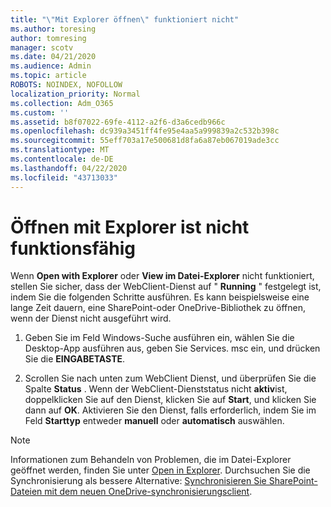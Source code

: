 ```yaml
---
title: "\"Mit Explorer öffnen\" funktioniert nicht"
ms.author: toresing
author: tomresing
manager: scotv
ms.date: 04/21/2020
ms.audience: Admin
ms.topic: article
ROBOTS: NOINDEX, NOFOLLOW
localization_priority: Normal
ms.collection: Adm_O365
ms.custom: ''
ms.assetid: b8f07022-69fe-4112-a2f6-d3a6cedb966c
ms.openlocfilehash: dc939a3451ff4fe95e4aa5a999839a2c532b398c
ms.sourcegitcommit: 55eff703a17e500681d8fa6a87eb067019ade3cc
ms.translationtype: MT
ms.contentlocale: de-DE
ms.lasthandoff: 04/22/2020
ms.locfileid: "43713033"
---
```

# <a name="open-with-explorer-isnt-working"></a>Öffnen mit Explorer ist nicht funktionsfähig

Wenn **Open with Explorer** oder **View im Datei-Explorer** nicht funktioniert, stellen Sie sicher, dass der WebClient-Dienst auf " **Running** " festgelegt ist, indem Sie die folgenden Schritte ausführen. Es kann beispielsweise eine lange Zeit dauern, eine SharePoint-oder OneDrive-Bibliothek zu öffnen, wenn der Dienst nicht ausgeführt wird. 
  
1. Geben Sie im Feld Windows-Suche ausführen ein, wählen Sie die Desktop-App ausführen aus, geben Sie Services. msc ein, und drücken Sie die **EINGABETASTE**.
    
2. Scrollen Sie nach unten zum WebClient Dienst, und überprüfen Sie die Spalte **Status** . Wenn der WebClient-Dienststatus nicht **aktiv**ist, doppelklicken Sie auf den Dienst, klicken Sie auf **Start**, und klicken Sie dann auf **OK**. Aktivieren Sie den Dienst, falls erforderlich, indem Sie im Feld **Starttyp** entweder **manuell** oder **automatisch** auswählen. 
    
> [!NOTE]
> Informationen zum Behandeln von Problemen, die im Datei-Explorer geöffnet werden, finden Sie unter [Open in Explorer](https://go.microsoft.com/fwlink/?linkid=871665). Durchsuchen Sie die Synchronisierung als bessere Alternative: [Synchronisieren Sie SharePoint-Dateien mit dem neuen OneDrive-synchronisierungsclient](https://go.microsoft.com/fwlink/?linkid=871666). 
  


